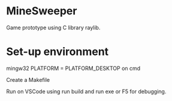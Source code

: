 # MineSweeper
Game prototype using C library raylib.

# Set-up environment
mingw32 PLATFORM = PLATFORM_DESKTOP on cmd

Create a Makefile

Run on VSCode using run build and run exe or F5 for debugging.
